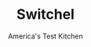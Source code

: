 ---
layout: ../../layouts/MarkdownPostLayout.astro
title: Switchel
author: America's Test Kitchen
pubDate: 2023-03-15
description: "A sharp, gingery drink for the fall harvest months."
image_url: https://res.cloudinary.com/hksqkdlah/image/upload/ar_1:1,c_fill,dpr_2.0,f_auto,fl_lossy.progressive.strip_profile,g_faces:auto,q_auto:low,w_344/24626_sfs-switchel-3
tags: ["Beverages","Cookbook Collection"]
calories: 531
protein: 
carbohydrates: 15
fats: 
fiber: 
ingredients: ["6 cups, water","3/4 cup, cider vinegar","1/2 cup pure, maple syrup","1/4 cup old-fashioned, rolled oats","2 tablespoons, grated fresh ginger","1 teaspoon, grated lemon zest","1/4 teaspoon, salt"]
serves: 8
time: "10 minutes, plus 20 minutes cooling and 6 hours chilling"
instructions: ["Bring all ingredients to simmer in large saucepan over medium-high heat. Once simmering, remove from heat and let cool completely.","Transfer switchel to bowl, cover, and refrigerate for at least 6 hours or up to 24 hours. Strain switchel through fine-mesh strainer set over 2-quart pitcher. Serve over ice."]
nutrition: ["73 mg Potassium","14 mg Phosphorus","28 mg Calcium","14 mg Magnesium","83 mg Sodium","12 g Sugars","206 g Water","15 g Carbs","66 kcal Energy","11 g Sugars, added","531 calories"]
notes: "This recipe can be easily doubled. Do not substitute pancake syrup for the maple syrup. Use a rasp grater for the ginger and the lemon zest. The longer you let the switchel chill before straining, the stronger the ginger flavor will be. Feel free to adjust the tartness with water to suit your taste."
---